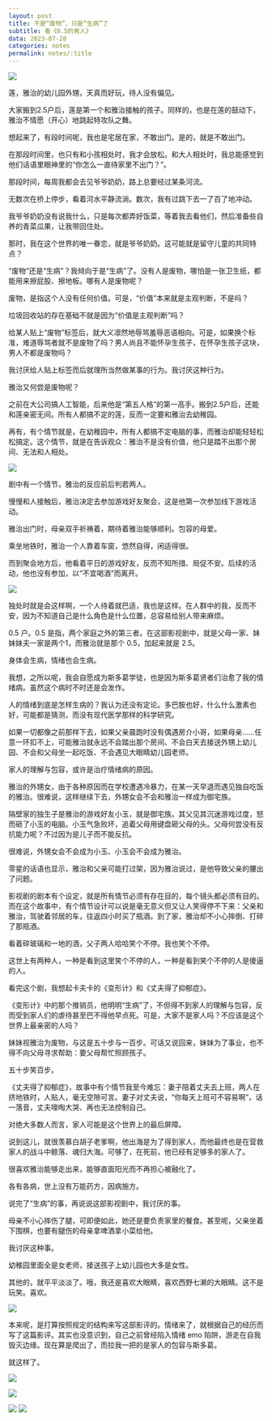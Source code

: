 ```yaml
---
layout: post
title: 不是“废物”，只是“生病”了
subtitle: 看《0.5的男人》
data: 2023-07-28
categories: notes
permalink: notes/:title
---
```


![](https://user-images.githubusercontent.com/115197878/257393523-e4f5d47f-56e4-44fc-9420-25a2061338df.jpg)

莲，雅治的幼儿园外甥，天真而好玩，待人没有偏见。

大家搬到2.5户后，莲是第一个和雅治接触的孩子。同样的，也是在莲的鼓动下，雅治不情愿（开心）地跳起特攻队之舞。

想起来了，有段时间呢，我也是宅居在家，不敢出门。是的，就是不敢出门。

在那段时间里，也只有和小孩相处时，我才会放松。和大人相处时，我总能感觉到他们话语里眼神里的“你怎么一直待家里不出门？”。

那段时间，每周我都会去见爷爷奶奶，路上总要经过某条河流。

无数次在桥上停步，看着河水平静流淌。数次，我有过跳下去一了百了地冲动。

我爷爷奶奶没有说我什么，只是每次都弄好饭菜，等着我去看他们，然后准备些自养的青菜瓜果，让我带回住处。

那时，我在这个世界的唯一眷恋，就是爷爷奶奶。这可能就是留守儿童的共同特点？

“废物”还是“生病”？我倾向于是“生病”了。没有人是废物，哪怕是一张卫生纸，都能用来擦屁股、擦地板。哪有人是废物呢？

废物，是指这个人没有任何价值。可是，“价值”本来就是主观判断，不是吗？

垃圾回收站的存在基础不就是因为“价值是主观判断”吗？

给某人贴上“废物”标签后，就大义凛然地辱骂羞辱恶语相向。可是，如果换个标准，难道辱骂者就不是废物了吗？男人尚且不能怀孕生孩子，在怀孕生孩子这块，男人不都是废物吗？

我讨厌给人贴上标签而后就理所当然做某事的行为。我讨厌这种行为。

雅治又何尝是废物呢？

之前在大公司搞人工智能，后来他是“第五人格”的第一高手。搬到2.5户后，还能和莲亲密无间。所有人都搞不定的莲，反而一定要和雅治去幼稚园。

再有，有个情节就是，在幼稚园中，所有人都搞不定电脑的事，而雅治却能轻轻松松搞定。这个情节，就是在告诉观众：雅治不是没有价值，他只是踏不出那个房间、无法和人相处。

![](https://user-images.githubusercontent.com/115197878/257393542-b92f3196-7d7e-4afb-8521-23b21a1bf08b.jpg)

剧中有一个情节，雅治的反应前后判若两人。

慢慢和人接触后，雅治决定去参加游戏好友聚会，这是他第一次参加线下游戏活动。

雅治出门时，母亲双手祈祷着，期待着雅治能够顺利。包容的母爱。

乘坐地铁时，雅治一个人靠着车窗，悠然自得，闲适得很。

而到聚会地方后，他看着平日的游戏好友，反而不知所措、局促不安。后续的活动，他也没有参加，以“不宜喝酒”而离开。

![](https://user-images.githubusercontent.com/115197878/257393573-bd731df2-d9fd-4e60-8b0f-9cc6f697f4bd.jpg)

独处时就是会这样啊，一个人待着就巴适，我也是这样。在人群中的我，反而不安，因为不知道自己是什么角色是什么位置，总容易给别人带来麻烦。

0.5 户。0.5 是指，两个家庭之外的第三者。在这部影视剧中，就是父母一家、妹妹妹夫一家是两个1，而雅治就是那个 0.5，加起来就是 2.5。

身体会生病，情绪也会生病。

我想，之所以呢，我会自愿成为斯多葛学徒，也是因为斯多葛贤者们治愈了我的情绪病。虽然这个病时不时还是会发作。

人的情绪到底是怎样生病的？我认为还没有定论。多巴胺也好，什么什么激素也好，可能都是猜测，而没有现代医学那样的科学研究。

如果一切都像之前那样下去，如果父亲晨跑时没有偶遇房介小哥，如果母亲……任意一环扣不上，可能雅治就永远不会踏出那个房间、不会白天去接送外甥上幼儿园、不会和父母坐一起吃饭、不会遇见大眼睛幼儿园老师。

家人的理解与包容，或许是治疗情绪病的原因。

雅治的外甥女，由于各种原因而在学校遭遇冷暴力，在某一天早退而遇见独自吃饭的雅治。很难说，这样继续下去，外甥女会不会和雅治一样成为御宅族。

隔壁家的独生子是雅治的游戏好友小玉，就是御宅族。其父见其沉迷游戏过度，怒而砸了小玉的电脑。小玉气急败坏，追着父母用键盘砸父母的头。父母何尝没有反抗能力呢？不过因为是儿子而不能反抗。

很难说，外甥女会不会成为小玉、小玉会不会成为雅治。

零星的话语也显示，雅治和父亲可能打过架，因为雅治说过，是他导致父亲的腰出了问题。

影视剧的剧本有个设定，就是所有情节必须有存在目的，每个镜头都必须有目的。
而在这个故事中，有个情节设计可以说是毫无意义但又让人笑得停不下来：父亲和雅治，驾驶着邻居的车，往返四小时买了瓶酒。到了家，雅治却不小心摔倒、打碎了那瓶酒。

看着碎玻璃和一地的酒，父子两人哈哈笑个不停。我也笑个不停。

这世上有两种人，一种是看到这里笑个不停的人，一种是看到笑个不停的人是傻逼的人。

看完这个剧，我想起卡夫卡的《变形计》和《丈夫得了抑郁症》。

《变形计》中的那个推销员，他明明“生病”了，不但得不到家人的理解与包容，反而受到家人们的虐待甚至巴不得他早点死。可是，大家不是家人吗？不应该是这个世界上最亲密的人吗？

妹妹视雅治为废物，与这是五十步与一百步。可话又说回来，妹妹为了事业，也不得不向父母寻求帮助：要父母帮忙照顾孩子。

五十步笑百步。

《丈夫得了抑郁症》，故事中有个情节我至今难忘：妻子陪着丈夫去上班，两人在挤地铁时，人贴人，毫无空隙可言。妻子对丈夫说，“你每天上班可不容易啊”，话一落音，丈夫嚎啕大哭、再也无法控制自己。

对绝大多数人而言，家人可能是这个世界上的最后屏障。

说到这儿，就很羡慕白胡子老爹啊，他出海是为了得到家人，而他最终也是在营救家人的战斗中鲸落、魂归大海。可够了，在死前，他已经有足够多的家人了。

很喜欢雅治能够走出来，能够直面阳光而不再担心被融化了。

各有各病，世上没有万能药方，因病施方。

说完了“生病”的事，再说说这部影视剧中，我讨厌的事。

母亲不小心摔伤了腿，可即便如此，她还是要负责家里的餐食。甚至呢，父亲坐着下围棋，也要有腿伤的母亲拿啤酒拿小菜给他。

我讨厌这种事。

幼稚园里面全是女老师，接送孩子上幼儿园也大多是女性。

其他的，就平平淡淡了。哦，我还是喜欢大眼睛，喜欢西野七濑的大眼睛。这不是玩笑。喜欢。

![](https://user-images.githubusercontent.com/115197878/257393564-e0aa6c43-eed8-48c8-8bb2-88176e197fb3.jpg)

本来呢，是打算按照规定的结构来写这部影评的。情绪来了，就根据自己的经历而写了这篇影评。其实也没意识到，自己之前曾经陷入情绪 emo 陷阱，游走在自我毁灭边缘。现在算是爬出了，而拉我一把的是家人的包容与斯多葛。

就这样了。

![](https://user-images.githubusercontent.com/115197878/257393608-99b31af9-7696-452f-ae70-7704be5c7cdb.jpg)

![](https://user-images.githubusercontent.com/115197878/257393597-b0193bbc-b90f-4eed-9861-93468c7a161b.jpg)

![](https://user-images.githubusercontent.com/115197878/257393573-bd731df2-d9fd-4e60-8b0f-9cc6f697f4bd.jpg)
![](https://user-images.githubusercontent.com/115197878/257393585-c8cf6358-91af-49c1-9e2e-c99786b90d95.jpg)


